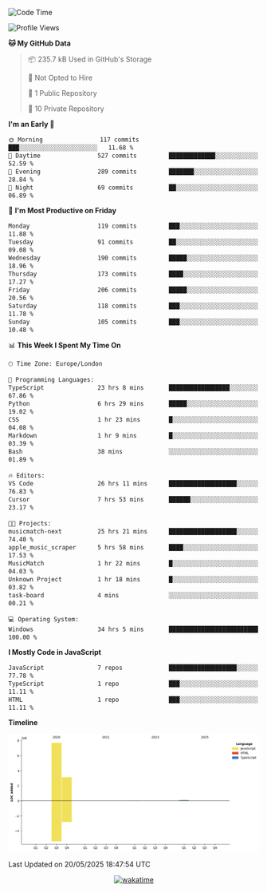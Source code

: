 <!--START_SECTION:waka-->
![Code Time](http://img.shields.io/badge/Code%20Time-136%20hrs%202%20mins-blue)

![Profile Views](http://img.shields.io/badge/Profile%20Views-0-blue)

**🐱 My GitHub Data** 

> 📦 235.7 kB Used in GitHub's Storage 
 > 
> 🚫 Not Opted to Hire
 > 
> 📜 1 Public Repository 
 > 
> 🔑 10 Private Repository 
 > 
**I'm an Early 🐤** 

```text
🌞 Morning                117 commits         ███░░░░░░░░░░░░░░░░░░░░░░   11.68 % 
🌆 Daytime                527 commits         █████████████░░░░░░░░░░░░   52.59 % 
🌃 Evening                289 commits         ███████░░░░░░░░░░░░░░░░░░   28.84 % 
🌙 Night                  69 commits          ██░░░░░░░░░░░░░░░░░░░░░░░   06.89 % 
```
📅 **I'm Most Productive on Friday** 

```text
Monday                   119 commits         ███░░░░░░░░░░░░░░░░░░░░░░   11.88 % 
Tuesday                  91 commits          ██░░░░░░░░░░░░░░░░░░░░░░░   09.08 % 
Wednesday                190 commits         █████░░░░░░░░░░░░░░░░░░░░   18.96 % 
Thursday                 173 commits         ████░░░░░░░░░░░░░░░░░░░░░   17.27 % 
Friday                   206 commits         █████░░░░░░░░░░░░░░░░░░░░   20.56 % 
Saturday                 118 commits         ███░░░░░░░░░░░░░░░░░░░░░░   11.78 % 
Sunday                   105 commits         ███░░░░░░░░░░░░░░░░░░░░░░   10.48 % 
```


📊 **This Week I Spent My Time On** 

```text
🕑︎ Time Zone: Europe/London

💬 Programming Languages: 
TypeScript               23 hrs 8 mins       █████████████████░░░░░░░░   67.86 % 
Python                   6 hrs 29 mins       █████░░░░░░░░░░░░░░░░░░░░   19.02 % 
CSS                      1 hr 23 mins        █░░░░░░░░░░░░░░░░░░░░░░░░   04.08 % 
Markdown                 1 hr 9 mins         █░░░░░░░░░░░░░░░░░░░░░░░░   03.39 % 
Bash                     38 mins             ░░░░░░░░░░░░░░░░░░░░░░░░░   01.89 % 

🔥 Editors: 
VS Code                  26 hrs 11 mins      ███████████████████░░░░░░   76.83 % 
Cursor                   7 hrs 53 mins       ██████░░░░░░░░░░░░░░░░░░░   23.17 % 

🐱‍💻 Projects: 
musicmatch-next          25 hrs 21 mins      ███████████████████░░░░░░   74.40 % 
apple_music_scraper      5 hrs 58 mins       ████░░░░░░░░░░░░░░░░░░░░░   17.53 % 
MusicMatch               1 hr 22 mins        █░░░░░░░░░░░░░░░░░░░░░░░░   04.03 % 
Unknown Project          1 hr 18 mins        █░░░░░░░░░░░░░░░░░░░░░░░░   03.82 % 
task-board               4 mins              ░░░░░░░░░░░░░░░░░░░░░░░░░   00.21 % 

💻 Operating System: 
Windows                  34 hrs 5 mins       █████████████████████████   100.00 % 
```

**I Mostly Code in JavaScript** 

```text
JavaScript               7 repos             ███████████████████░░░░░░   77.78 % 
TypeScript               1 repo              ███░░░░░░░░░░░░░░░░░░░░░░   11.11 % 
HTML                     1 repo              ███░░░░░░░░░░░░░░░░░░░░░░   11.11 % 
```



**Timeline**

![Lines of Code chart](https://raw.githubusercontent.com/KvasirDeer/KvasirDeer/master/assets/bar_graph.png)


 Last Updated on 20/05/2025 18:47:54 UTC
<!--END_SECTION:waka-->
<div align="center">
  <a href="https://wakatime.com/badge/user/9c5900a6-7863-42dc-bc47-478d4f2204b8/project/94e8febe-0315-47ec-b0f9-666d8a61decd"><img src="https://wakatime.com/badge/user/9c5900a6-7863-42dc-bc47-478d4f2204b8/project/94e8febe-0315-47ec-b0f9-666d8a61decd.svg" alt="wakatime"></a>
</div>
